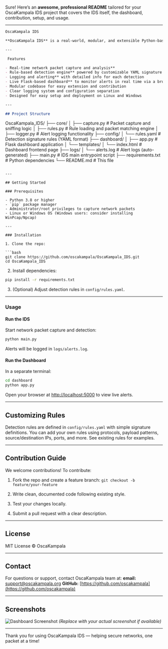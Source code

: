 Sure! Here’s an **awesome, professional README** tailored for your OscaKampala IDS project that covers the IDS itself, the dashboard, contribution, setup, and usage.

---

```markdown
OscaKampala IDS

**OscaKampala IDS** is a real-world, modular, and extensible Python-based Intrusion Detection System designed to help network defenders detect suspicious traffic and potential attacks in real time. It comes with a live web dashboard to visualize alerts and is built to be easy to understand, extend, and contribute to.

---

 Features

- Real-time network packet capture and analysis**  
- Rule-based detection engine** powered by customizable YAML signature files  
- Logging and alerting** with detailed info for each detection  
- Live Flask-based dashboard** to monitor alerts in real time via a browser  
- Modular codebase for easy extension and contribution  
- Clear logging system and configuration separation  
- Designed for easy setup and deployment on Linux and Windows

---

## Project Structure

```

OscaKampala\_IDS/
├── core/
│   ├── capture.py          # Packet capture and sniffing logic
│   ├── rules.py            # Rule loading and packet matching engine
│   ├── logger.py           # Alert logging functionality
├── config/
│   └── rules.yaml          # Detection signature rules (YAML format)
├── dashboard/
│   ├── app.py              # Flask dashboard application
│   └── templates/
│       └── index.html      # Dashboard frontend page
├── logs/
│   └── alerts.log          # Alert logs (auto-generated)
├── main.py                 # IDS main entrypoint script
├── requirements.txt        # Python dependencies
└── README.md               # This file

````

---

## Getting Started

### Prerequisites

- Python 3.8 or higher  
- `pip` package manager  
- Administrator/root privileges to capture network packets  
- Linux or Windows OS (Windows users: consider installing WinPcap/Npcap)

---

### Installation

1. Clone the repo:

```bash
git clone https://github.com/oscakampala/OscaKampala_IDS.git
cd OscaKampala_IDS
````

2. Install dependencies:

```bash
pip install -r requirements.txt
```

3. (Optional) Adjust detection rules in `config/rules.yaml`.

---

### Usage

#### Run the IDS

Start network packet capture and detection:

```bash
python main.py
```

Alerts will be logged in `logs/alerts.log`.

#### Run the Dashboard

In a separate terminal:

```bash
cd dashboard
python app.py
```

Open your browser at [http://localhost:5000](http://localhost:5000) to view live alerts.

---

## Customizing Rules

Detection rules are defined in `config/rules.yaml` with simple signature definitions. You can add your own rules using protocols, payload patterns, source/destination IPs, ports, and more. See existing rules for examples.

---

## Contribution Guide

We welcome contributions! To contribute:

1. Fork the repo and create a feature branch:
   `git checkout -b feature/your-feature`

2. Write clean, documented code following existing style.

3. Test your changes locally.

4. Submit a pull request with a clear description.

---

## License

MIT License © OscaKampala

---

## Contact

For questions or support, contact OscaKampala team at:
**email:** [support@oscakampala.org](mailto:support@oscakampala.org)
**GitHub:** [https://github.com/oscakampala](https://github.com/oscakampala)

---

## Screenshots

![Dashboard Screenshot](https://user-images.githubusercontent.com/yourusername/screenshots/dashboard.png)
*(Replace with your actual screenshot if available)*

---

Thank you for using OscaKampala IDS — helping secure networks, one packet at a time!

```

